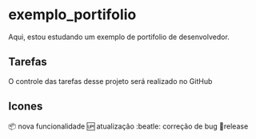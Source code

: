 # exemplo_portifolio
Aqui, estou estudando um exemplo de portifolio de desenvolvedor.

## Tarefas

O controle das tarefas desse projeto será realizado no GitHub

## Icones

:package: nova funcionalidade
:up: atualização
:beatle: correção de bug
:checkered_flag:release


